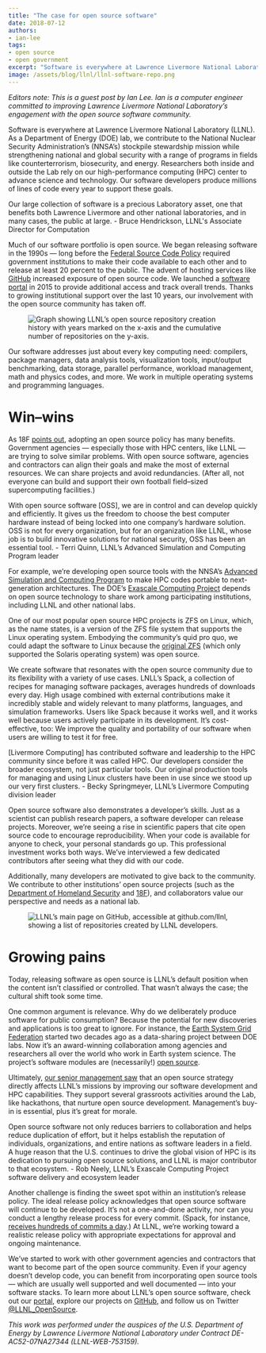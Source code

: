 ```yaml
---
title: "The case for open source software"
date: 2018-07-12
authors:
- ian-lee
tags:
- open source
- open government
excerpt: "Software is everywhere at Lawrence Livermore National Laboratory. Much of their software portfolio is open source. They began releasing software in the 1990s — long before the Federal Source Code Policy required government institutions to make their code available to each other and to release at least 20 percent to the public."
image: /assets/blog/llnl/llnl-software-repo.png
---
```


*Editors note: This is a guest post by Ian Lee. Ian is a computer engineer committed to improving Lawrence Livermore National Laboratory’s engagement with the open source software community.*

Software is everywhere at Lawrence Livermore National Laboratory (LLNL).
As a Department of Energy (DOE) lab, we contribute to the National
Nuclear Security Administration’s (NNSA’s) stockpile stewardship mission
while strengthening national and global security with a range of
programs in fields like counterterrorism, biosecurity, and energy.
Researchers both inside and outside the Lab rely on our high-performance
computing (HPC) center to advance science and technology. Our software
developers produce millions of lines of code every year to support these
goals.

<div class="testimonial-blockquote">
  Our large collection of software is a precious Laboratory asset, one that benefits both Lawrence Livermore and other national laboratories, and in many cases, the public at large.
    <span>- Bruce Hendrickson, LLNL's Associate Director for Computation </span>
</div>

Much of our software portfolio is open source. We began releasing
software in the 1990s — long before the [Federal Source Code
Policy](https://sourcecode.cio.gov/) required government institutions
to make their code available to each other and to release at least 20
percent to the public. The advent of hosting services like
[GitHub](http://github.com/llnl) increased exposure of open source
code. We launched a [software portal](http://software.llnl.gov) in
2015 to provide additional access and track overall trends. Thanks to
growing institutional support over the last 10 years, our involvement
with the open source community has taken off.

<figure>
  <img src="{{site.baseurl}}/assets/blog/llnl/llnl-repo-graph.png" alt="Graph showing LLNL’s open source repository creation
  history with years marked on the x-axis and the cumulative number of
  repositories on the y-axis."/>
</figure>

Our software addresses just about every key computing need: compilers,
package managers, data analysis tools, visualization tools, input/output
benchmarking, data storage, parallel performance, workload management,
math and physics codes, and more. We work in multiple operating systems
and programming languages.

# Win–wins

As 18F [points
out](https://18f.gsa.gov/search/?q=open+source+software), adopting an
open source policy has many benefits. Government agencies — especially
those with HPC centers, like LLNL — are trying to solve similar
problems. With open source software, agencies and contractors can align
their goals and make the most of external resources. We can share
projects and avoid redundancies. (After all, not everyone can build and
support their own football field–sized supercomputing facilities.)

<div class="testimonial-blockquote">
  With open source software [OSS], we are in control and can develop quickly and efficiently. It gives us the freedom to choose the best
  computer hardware instead of being locked into one company’s hardware
  solution. OSS is not for every organization, but for an organization
  like LLNL, whose job is to build innovative solutions for national
  security, OSS has been an essential tool.
    <span>- Terri Quinn, LLNL’s Advanced Simulation and Computing Program leader</span>
</div>

For example, we’re developing open source tools with the NNSA’s
[Advanced Simulation and Computing Program](https://www.exascaleproject.org/more-on-the-software-that-underpins-the-exascale-computing-project/) to make HPC codes portable to next-generation architectures. The DOE’s [Exascale Computing Project](https://www.exascaleproject.org/) depends on open source technology to share work among participating institutions, including LLNL and other national labs.

One of our most popular open source HPC projects is ZFS on Linux, which,
as the name states, is a version of the ZFS file system that supports
the Linux operating system. Embodying the community’s quid pro quo, we
could adapt the software to Linux because the [original
ZFS](http://open-zfs.org/wiki/History) (which only supported the
Solaris operating system) was open source.

We create software that resonates with the open source community due to
its flexibility with a variety of use cases. LNLL’s Spack, a collection
of recipes for managing software packages, averages hundreds of
downloads every day. High usage combined with external contributions
make it incredibly stable and widely relevant to many platforms,
languages, and simulation frameworks. Users like Spack because it works
well, and it works well because users actively participate in its
development. It’s cost-effective, too: We improve the quality and
portability of our software when users are willing to test it for free.

<div class="testimonial-blockquote">
  [Livermore Computing] has contributed software and leadership to the
  HPC community since before it was called HPC. Our developers consider
  the broader ecosystem, not just particular tools. Our original
  production tools for managing and using Linux clusters have been in
  use since we stood up our very first clusters.
    <span>- Becky Springmeyer, LLNL’s Livermore Computing division leader</span>
</div>

Open source software also demonstrates a developer’s skills. Just as a
scientist can publish research papers, a software developer can release
projects. Moreover, we’re seeing a rise in scientific papers that cite
open source code to encourage reproducibility. When your code is
available for anyone to check, your personal standards go up. This
professional investment works both ways. We’ve interviewed a few
dedicated contributors after seeing what they did with our code.

Additionally, many developers are motivated to give back to the
community. We contribute to other institutions’ open source projects
(such as the [Department of Homeland
Security](https://github.com/dhs-ncats/pshtt) and
[18F](https://github.com/18F/domain-scan)), and collaborators value
our perspective and needs as a national lab.

<figure>
  <img src="{{site.baseurl}}/assets/blog/llnl/llnl-github-page.png" alt="LLNL’s main page on GitHub, accessible at github.com/llnl, showing a
  list of repositories created by LLNL developers."/>
</figure>

# Growing pains

Today, releasing software as open source is LLNL’s default position when
the content isn’t classified or controlled. That wasn’t always the case;
the cultural shift took some time.

One common argument is relevance. Why do we deliberately produce
software for public consumption? Because the potential for new
discoveries and applications is too great to ignore. For instance, the
[Earth System Grid Federation](https://esgf.llnl.gov/) started two
decades ago as a data-sharing project between DOE labs. Now it’s an
award-winning collaboration among agencies and researchers all over the
world who work in Earth system science. The project’s software modules
are (necessarily!) [open source](https://github.com/esgf).

Ultimately, [our senior management
saw](https://str.llnl.gov/2018-01/comjan18) that an open source
strategy directly affects LLNL’s missions by improving our software
development and HPC capabilities. They support several grassroots
activities around the Lab, like hackathons, that nurture open source
development. Management’s buy-in is essential, plus it’s great for
morale.

<div class="testimonial-blockquote">
  Open source software not only reduces barriers to collaboration and
  helps reduce duplication of effort, but it helps establish the
  reputation of individuals, organizations, and entire nations as
  software leaders in a field. A huge reason that the U.S. continues to
  drive the global vision of HPC is its dedication to pursuing open
  source solutions, and LLNL is major contributor to that ecosystem.
    <span>- Rob Neely, LLNL’s Exascale Computing Project software delivery and
    ecosystem leader</span>
</div>

Another challenge is finding the sweet spot within an institution’s
release policy. The ideal release policy acknowledges that open source
software will continue to be developed. It’s not a one-and-done
activity, nor can you conduct a lengthy release process for every
commit. (Spack, for instance, [receives hundreds of commits a
day](https://github.com/spack/spack/graphs/contributors).) At LLNL,
we’re working toward a realistic release policy with appropriate
expectations for approval and ongoing maintenance.

We’ve started to work with other government agencies and contractors
that want to become part of the open source community. Even if your
agency doesn’t develop code, you can benefit from incorporating open
source tools — which are usually well supported and well documented —
into your software stacks. To learn more about LLNL’s open source
software, check out our [portal](https://software.llnl.gov/), explore
our projects on [GitHub](https://github.com/llnl), and follow us on
Twitter [@LLNL\_OpenSource](https://twitter.com/LLNL_OpenSource).

*This work was performed under the auspices of the U.S. Department of
Energy by Lawrence Livermore National Laboratory under Contract
DE-AC52-07NA27344 (LLNL-WEB-753159).*
